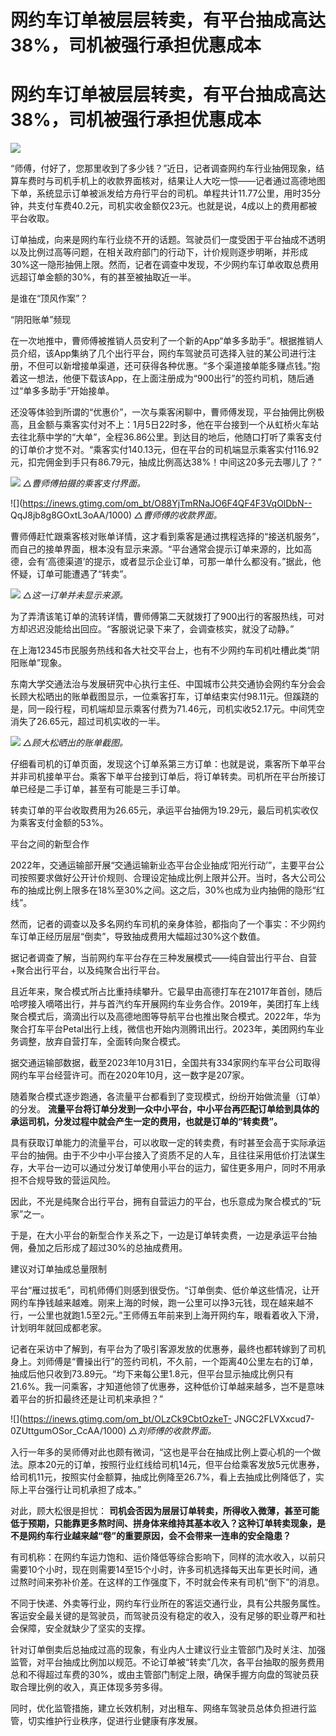 # 网约车订单被层层转卖，有平台抽成高达38%，司机被强行承担优惠成本

# 网约车订单被层层转卖，有平台抽成高达38%，司机被强行承担优惠成本

![](https://inews.gtimg.com/om_bt/O2Ins9CX6VW1Y3ulnGtC5oFz9CE5NyrdhC25s6fw31TVEAA/1000)

“师傅，付好了，您那里收到了多少钱？”近日，记者调查网约车行业抽佣现象，结算车费时与司机手机上的收款界面核对，结果让人大吃一惊——记者通过高德地图下单，系统显示订单被派发给方舟行平台的司机。单程共计11.77公里，用时35分钟，共支付车费40.2元，司机实收金额仅23元。也就是说，4成以上的费用都被平台收取。

订单抽成，向来是网约车行业绕不开的话题。驾驶员们一度受困于平台抽成不透明以及比例过高等问题，在相关政府部门的行动下，计价规则逐步明晰，并形成30%这一隐形抽佣上限。然而，记者在调查中发现，不少网约车订单收取总费用远超订单金额的30%，有的甚至被抽取近一半。

是谁在“顶风作案”？

“阴阳账单”频现

在一次地推中，曹师傅被推销人员安利了一个新的App“单多多助手”。根据推销人员介绍，该App集纳了几个出行平台，网约车驾驶员可选择入驻的某公司进行注册，不但可以新增接单渠道，还可获得各种优惠。“多个渠道接单能多赚点钱。”抱着这一想法，他便下载该App，在上面注册成为“900出行”的签约司机，随后通过“单多多助手”开始接单。

还没等体验到所谓的“优惠价”，一次与乘客闲聊中，曹师傅发现，平台抽佣比例极高，且金额与乘客实付对不上：1月5日22时多，他在平台接到一个从虹桥火车站去往北蔡中学的“大单”，全程36.86公里。到达目的地后，他随口打听了乘客支付的订单价才觉不对。“乘客实付140.13元，但在平台的司机端显示乘客实付116.92元，扣完佣金到手只有86.79元，抽成比例高达38%！中间这20多元去哪儿了？”

![](https://inews.gtimg.com/om_bt/OR0WkkePKdSkb0VPjSZSlBgK3K6KJhgp0H-LQrKNHIXggAA/1000)
_△曹师傅拍摄的乘客支付界面。_

![](https://inews.gtimg.com/om_bt/O88YjTmRNaJO6F4QF4F3VqOlDbN--
QqJ8jb8g8GOxtL3oAA/1000) _△曹师傅的收款界面。_

曹师傅赶忙跟乘客核对账单详情，这才看到乘客是通过携程选择的“接送机服务”，而自己的接单界面，根本没有显示来源。“平台通常会提示订单来源的，比如高德，会有‘高德渠道’的提示，或者显示企业订单，可那一单什么都没有。”据此，他怀疑，订单可能遭遇了“转卖”。

![](https://inews.gtimg.com/om_bt/OsxQTLXFt6x-eFnhE5Abu_Xf2YrWQ9F6VwyOm619rJHSkAA/1000)
_△这一订单并未显示来源。_

为了弄清该笔订单的流转详情，曹师傅第二天就拨打了900出行的客服热线，可对方却迟迟没能给出回应。“客服说记录下来了，会调查核实，就没了动静。”

在上海12345市民服务热线和各大社交平台上，也有不少网约车司机吐槽此类“阴阳账单”现象。

东南大学交通法治与发展研究中心执行主任、中国城市公共交通协会网约车分会会长顾大松晒出的账单截图显示，一位乘客打车，订单结束实付98.11元。但蹊跷的是，同一段行程，司机端却显示乘客付费为71.46元，司机实收52.17元。中间凭空消失了26.65元，超过司机实收的一半。

![](https://inews.gtimg.com/om_bt/OngrRfIKrytPlLOU4cZIW5C0J9QfF0teItar4IBC0JzK0AA/1000)
_△顾大松晒出的账单截图。_

仔细看司机的订单页面，发现这个订单系第三方订单：也就是说，乘客所下单平台并非司机接单平台。乘客下单平台接到订单后，将订单转卖。司机所在平台所接订单已经是二手订单，甚至有可能是三手订单。

转卖订单的平台收取费用为26.65元，承运平台抽佣为19.29元，最后司机实收仅为乘客支付金额的53%。

平台之间的新型合作

2022年，交通运输部开展“交通运输新业态平台企业抽成‘阳光行动’”，主要平台公司按照要求做好公开计价规则、合理设定抽成比例上限并公开。当时，各大公司公布的抽成比例上限多在18%至30%之间。这之后，30%也成为业内抽佣的隐形“红线”。

然而，记者的调查以及多名网约车司机的亲身体验，都指向了一个事实：不少网约车订单正经历层层“倒卖”，导致抽成费用大幅超过30%这个数值。

据记者调查了解，当前网约车平台存在三种发展模式——纯自营出行平台、自营+聚合出行平台，以及纯聚合出行平台。

且近年来，聚合模式所占比重持续攀升。它最早由高德打车在21017年首创，随后哈啰接入嘀嗒出行，并与首汽约车开展网约车业务合作。2019年，美团打车上线聚合模式后，滴滴出行以及高德地图等导航平台也推出聚合模式。2022年，华为聚合打车平台Petal出行上线，微信也开始内测腾讯出行。2023年，美团网约车业务调整，放弃自营打车，全面转向聚合模式。

据交通运输部数据，截至2023年10月31日，全国共有334家网约车平台公司取得网约车平台经营许可。而在2020年10月，这一数字是207家。

随着聚合模式逐步跑通，各流量平台都看到了变现模式，纷纷开始做流量（订单）的分发。
**流量平台将订单分发到一众中小平台，中小平台再匹配订单给到具体的承运司机，分发过程中就会产生一定的费用，也就是订单的“转卖费”。**

具有获取订单能力的流量平台，可以收取一定的转卖费，有时甚至会高于实际承运平台的抽佣。由于不少中小平台接入了资质不足的人车，且往往采用低价打法谋生存，大平台一边可以通过分发订单使用小平台的运力，留住更多用户，同时不用承担不合规导致的营运风险。

因此，不光是纯聚合出行平台，拥有自营运力的平台，也乐意成为聚合模式的“玩家”之一。

于是，在大小平台的新型合作关系之下，一边是订单转卖费，一边是承运平台抽佣，叠加之后形成了超过30%的总抽成费用。

建议对订单抽成总量限制

平台“雁过拔毛”，司机师傅们则感到很受伤。“订单倒卖、低价单这些情况，让开网约车挣钱越来越难。刚来上海的时候，跑一公里可以挣3元钱，现在越来越不行，一公里也就跑1.5至2元。”王师傅五年前来到上海开网约车，眼看着收入下滑，计划明年就回成都老家。

记者在采访中了解到，有平台为了吸引客源发放的优惠券，最终也都转嫁到了司机身上。刘师傅是“曹操出行”的签约司机，不久前，一个距离40公里左右的订单，抽成后他只收到73.89元。“均下来每公里1.8元，但平台显示抽成比例只有21.6%。我一问乘客，才知道他领了优惠券，这种低价订单越来越多，岂不是意味着平台的折扣最终还是让司机来承担？”

![](https://inews.gtimg.com/om_bt/OLzCk9CbtOzkeT-
JNGC2FLVXxcud7-0ZUttgumOSor_CcAA/1000) _△刘师傅的收款界面。_

入行一年多的吴师傅对此也颇有微词，“这也是平台在抽成比例上耍心机的一个做法。原本20元的订单，按照行业红线给司机14元，但平台给乘客发放5元优惠券，给司机11元，按照实付金额算，抽成比例降至26.7%，看上去抽成比例降低了，实际上平台强行让司机承担了成本。”

对此，顾大松很是担忧：
**司机会否因为层层订单转卖，所得收入微薄，甚至可能低于预期，只能靠更多熬时间、拼身体来维持其基本收入？这种订单转卖现象，是不是网约车行业越来越“卷”的重要原因，会不会带来一连串的安全隐患？**

有司机称：在网约车运力饱和、运价降低等综合影响下，同样的流水收入，以前只需要10个小时，现在则需要14至15个小时，许多司机选择每天出车更长时间，通过熬时间来弥补价差。在这样的工作强度下，不时就会传来有司机“倒下”的消息。

不同于快递、外卖等行业，网约车行业所在的客运交通行业，具有公共服务属性。客运安全最关键的是驾驶员，而驾驶员没有稳定的收入，没有足够的职业尊严和社会保障，安全就缺少了坚实的支撑。

针对订单倒卖后总抽成过高的现象，有业内人士建议行业主管部门及时关注、加强监管，对平台抽成比例加以规范。不论订单被“转卖”几次，各平台抽取的服务费用总和不得超过车费的30%，或由主管部门制定上限，确保手握方向盘的驾驶员获取合理比例的收入，真正体现多劳多得。

同时，优化监管措施，建立长效机制，对出租车、网络车驾驶员总体负担进行监管，切实维护行业秩序，促进行业健康有序发展。

